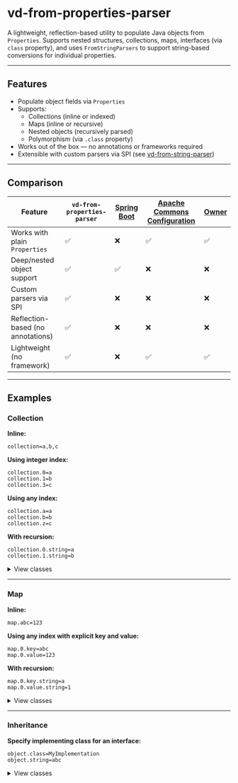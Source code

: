 # vd-from-properties-parser

A lightweight, reflection-based utility to populate Java objects from `Properties`.
Supports nested structures, collections, maps, interfaces (via `class` property), and uses `FromStringParsers` to support string-based conversions for individual properties.

---

## Features

- Populate object fields via `Properties`
- Supports:
  - Collections (inline or indexed)
  - Maps (inline or recursive)
  - Nested objects (recursively parsed)
  - Polymorphism (via `.class` property)
- Works out of the box — no annotations or frameworks required
- Extensible with custom parsers via SPI (see [vd-from-string-parser](https://github.com/voomdoon/vd-from-string-parser))

---

## Comparison

| Feature                            | `vd-from-properties-parser` | [Spring Boot](https://docs.spring.io/spring-boot/docs/current/reference/html/application-properties.html#application-properties) | [Apache Commons Configuration](https://commons.apache.org/proper/commons-configuration/) | [Owner](https://github.com/matteobaccan/owner) |
|-------------------------------|-----------------------------|-------------|------------------------|-------|
| Works with plain `Properties` | ✅                           | ❌          | ✅                     | ✅    |
| Deep/nested object support    | ✅                           | ✅          | ❌                     | ❌    |
| Custom parsers via SPI        | ✅                           | ❌          | ❌                     | ❌    |
| Reflection-based (no annotations) | ✅                     | ❌          | ❌                     | ❌    |
| Lightweight (no framework)    | ✅                           | ❌          | ✅                     | ✅    |

---

## Examples

### Collection

**Inline:**
```properties
collection=a,b,c
```

**Using integer index:**
```properties
collection.0=a
collection.1=b
collection.3=c
```

**Using any index:**
```properties
collection.a=a
collection.b=b
collection.z=c
```

**With recursion:**
```properties
collection.0.string=a
collection.1.string=b
```

<details>
<summary>View classes</summary>

### MyObject
```java
public class MyObject {
    public Collection<MySubObject> collection;
}
```

### MySubObject
```java
public class MySubObject {
    public String string;
}
```

</details>

---

### Map

**Inline:**
```properties
map.abc=123
```

**Using any index with explicit key and value:**
```properties
map.0.key=abc
map.0.value=123
```

**With recursion:**
```properties
map.0.key.string=a
map.0.value.string=1
```

<details>
<summary>View classes</summary>

### MyObject
```java
public class MyObject {
    public Map<MySubObject, MySubObject> map;
}
```

### MySubObject
```java
public class MySubObject {
    public String string;
}
```

</details>

---

### Inheritance

**Specify implementing class for an interface:**
```properties
object.class=MyImplementation
object.string=abc
```

<details>
<summary>View classes</summary>

### MyInterface
```java
public interface MyInterface {}
```

### MyImplementation
```java
public class MyImplementation implements MyInterface {
    public String string;
}
```

</details>
